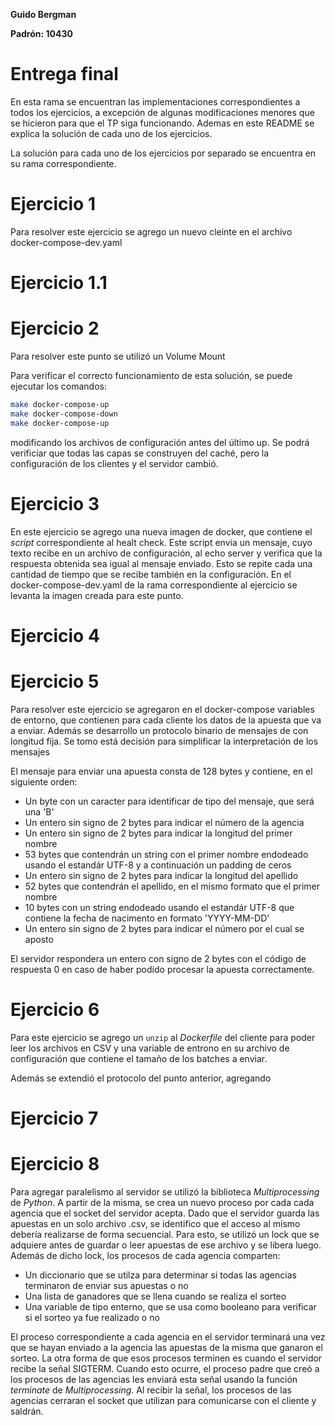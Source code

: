 **Guido Bergman**

**Padrón: 10430**

# Entrega final

En esta rama se encuentran las implementaciones correspondientes a todos los ejercicios, a excepción de algunas modificaciones menores que se hicieron para que el TP siga funcionando. Ademas en este README se explica la solución de cada uno de los ejercicios.

La solución para cada uno de los ejercicios por separado se encuentra en su rama correspondiente.

# Ejercicio 1

Para resolver este ejercicio se agrego un nuevo cleinte en el archivo docker-compose-dev.yaml

# Ejercicio 1.1



# Ejercicio 2

Para resolver este punto se utilizó un Volume Mount

Para verificar el correcto funcionamiento de esta solución, se puede ejecutar los comandos:

```bash
make docker-compose-up
make docker-compose-down
make docker-compose-up
```

modificando los archivos de configuración antes del último up. Se podrá verificiar que todas las capas se construyen del caché, pero la configuración de los clientes y el servidor cambió.


# Ejercicio 3

En este ejercicio se agrego una nueva imagen de docker, que contiene el *script* correspondiente al healt check. Este script envia un mensaje, cuyo texto recibe en un archivo de configuración, al echo server y verifica que la respuesta obtenida sea igual al mensaje enviado. Esto se repite cada una cantidad de tiempo que se recibe también en la configuración. En el docker-compose-dev.yaml de la rama correspondiente al ejercicio se levanta la imagen creada para este punto.

# Ejercicio 4

# Ejercicio 5

Para resolver este ejercicio se agregaron en el docker-compose variables de entorno, que contienen para cada cliente los datos de la apuesta que va a enviar. Además se desarrollo un protocolo binario de mensajes de con longitud fija. Se tomo está decisión para simplificar la interpretación de los mensajes

El mensaje para enviar una apuesta consta de 128 bytes y contiene, en el siguiente orden:
- Un byte con un caracter para identificar de tipo del mensaje, que será una 'B'
- Un entero sin signo de 2 bytes para indicar el número de la agencia
- Un entero sin signo de 2 bytes para indicar la longitud del primer nombre
- 53 bytes que contendrán un string con el primer nombre endodeado usando el estandár UTF-8 y a continuación un padding de ceros
- Un entero sin signo de 2 bytes para indicar la longitud del apellido
- 52 bytes que contendrán el apellido, en el mismo formato que el primer nombre
- 10 bytes con un string endodeado usando el estandár UTF-8 que contiene la fecha de nacimento en formato 'YYYY-MM-DD'
- Un entero sin signo de 2 bytes para indicar el número por el cual se aposto



El servidor respondera un entero con signo de 2 bytes con el código de respuesta 0 en caso de haber podido procesar la apuesta correctamente.


# Ejercicio 6

Para este ejercicio se agrego un `unzip` al *Dockerfile* del cliente para poder leer los archivos en CSV y una variable de entrono en su archivo de configuración que contiene el tamaño de los batches a enviar.

Además se extendió el protocolo del punto anterior, agregando 

# Ejercicio 7


# Ejercicio 8

Para agregar paralelismo al servidor se utilizó la biblioteca *Multiprocessing* de *Python*. A partir de la misma, se crea un nuevo proceso por cada cada agencia que el socket del servidor acepta. Dado que el servidor guarda las apuestas en un solo archivo .csv, se identifico que el acceso al mismo debería realizarse de forma secuencial. Para esto, se utilizó un lock que se adquiere antes de guardar o leer apuestas de ese archivo y se libera luego. Además de dicho lock, los procesos de cada agencia comparten:
- Un diccionario que se utilza para determinar si todas las agencias terminaron de enviar sus apuestas o no
- Una lista de ganadores que se llena cuando se realiza el sorteo
- Una variable de tipo enterno, que se usa como booleano para verificar si el sorteo ya fue realizado o no


El proceso correspondiente a cada agencia en el servidor terminará una vez que se hayan enviado a la agencia las apuestas de la misma que ganaron el sorteo. La otra forma de que esos procesos terminen es cuando el servidor recibe la señal SIGTERM. Cuando esto ocurre, el proceso padre que creó a los procesos de las agencias les enviará esta señal usando la función *terminate* de *Multiprocessing*. Al recibir la señal, los procesos de las agencias cerraran el socket que utilizan para comunicarse con el cliente y saldrán.
